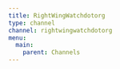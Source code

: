 ```yaml
---
title: RightWingWatchdotorg
type: channel
channel: rightwingwatchdotorg
menu:
  main:
    parent: Channels
---
```

